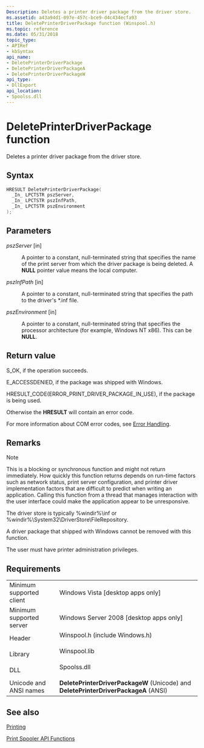 ```yaml
---
Description: Deletes a printer driver package from the driver store.
ms.assetid: a43a94d1-097e-457c-bce9-d4c434ecfa93
title: DeletePrinterDriverPackage function (Winspool.h)
ms.topic: reference
ms.date: 05/31/2018
topic_type: 
- APIRef
- kbSyntax
api_name: 
- DeletePrinterDriverPackage
- DeletePrinterDriverPackageA
- DeletePrinterDriverPackageW
api_type: 
- DllExport
api_location: 
- Spoolss.dll
---
```


# DeletePrinterDriverPackage function

Deletes a printer driver package from the driver store.

## Syntax


```C++
HRESULT DeletePrinterDriverPackage(
  _In_ LPCTSTR pszServer,
  _In_ LPCTSTR pszInfPath,
  _In_ LPCTSTR pszEnvironment
);
```



## Parameters

<dl> <dt>

*pszServer* \[in\]
</dt> <dd>

A pointer to a constant, null-terminated string that specifies the name of the print server from which the driver package is being deleted. A **NULL** pointer value means the local computer.

</dd> <dt>

*pszInfPath* \[in\]
</dt> <dd>

A pointer to a constant, null-terminated string that specifies the path to the driver's \*.inf file.

</dd> <dt>

*pszEnvironment* \[in\]
</dt> <dd>

A pointer to a constant, null-terminated string that specifies the processor architecture (for example, Windows NT x86). This can be **NULL**.

</dd> </dl>

## Return value

S\_OK, if the operation succeeds.

E\_ACCESSDENIED, if the package was shipped with Windows.

HRESULT\_CODE(ERROR\_PRINT\_DRIVER\_PACKAGE\_IN\_USE), if the package is being used.

Otherwise the **HRESULT** will contain an error code.

For more information about COM error codes, see [Error Handling](https://msdn.microsoft.com/library/ms679692(v=VS.85).aspx).

## Remarks

> [!Note]  
> This is a blocking or synchronous function and might not return immediately. How quickly this function returns depends on run-time factors such as network status, print server configuration, and printer driver implementation factors that are difficult to predict when writing an application. Calling this function from a thread that manages interaction with the user interface could make the application appear to be unresponsive.

 

The driver store is typically %windir%\\inf or %windir%\\System32\\DriverStore\\FileRepository.

A driver package that shipped with Windows cannot be removed with this function.

The user must have printer administration privileges.

## Requirements



|                                     |                                                                                                           |
|-------------------------------------|-----------------------------------------------------------------------------------------------------------|
| Minimum supported client<br/> | Windows Vista \[desktop apps only\]<br/>                                                            |
| Minimum supported server<br/> | Windows Server 2008 \[desktop apps only\]<br/>                                                      |
| Header<br/>                   | <dl> <dt>Winspool.h (include Windows.h)</dt> </dl> |
| Library<br/>                  | <dl> <dt>Winspool.lib</dt> </dl>                   |
| DLL<br/>                      | <dl> <dt>Spoolss.dll</dt> </dl>                    |
| Unicode and ANSI names<br/>   | **DeletePrinterDriverPackageW** (Unicode) and **DeletePrinterDriverPackageA** (ANSI)<br/>           |



## See also

<dl> <dt>

[Printing](printdocs-printing.md)
</dt> <dt>

[Print Spooler API Functions](printing-and-print-spooler-functions.md)
</dt> </dl>

 

 





